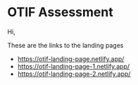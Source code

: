 # OTIF Assessment

Hi,

These are the links to the landing pages
* https://otif-landing-page.netlify.app/
* https://otif-landing-page-1.netlify.app/
* https://otif-landing-page-2.netlify.app/
